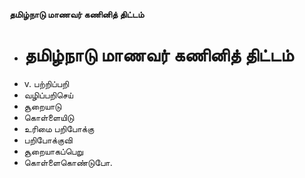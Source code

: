 **தமிழ்நாடு மாணவர் கணினித் திட்டம்**
- # தமிழ்நாடு மாணவர் கணினித் திட்டம்
- v. பற்றிப்பறி
- வழிப்பறிசெய்
- சூறையாடு
- கொள்ளையிடு
- உரிமை பறிபோக்கு
- பறிபோக்குவி
- சூறையாகப்பெறு
- கொள்ளைகொண்டுபோ.

